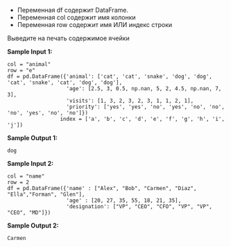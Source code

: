 -    Переменная df содержит DataFrame.
-    Переменная col содержит имя колонки
-    Переменная row содержит имя ИЛИ индекс строки

Выведите на печать содержимое ячейки

**Sample Input 1:**

```commandline
col = "animal"
row = "e"
df = pd.DataFrame({'animal': ['cat', 'cat', 'snake', 'dog', 'dog', 'cat', 'snake', 'cat', 'dog', 'dog'],
                   'age': [2.5, 3, 0.5, np.nan, 5, 2, 4.5, np.nan, 7, 3],
                   'visits': [1, 3, 2, 3, 2, 3, 1, 1, 2, 1],
                   'priority': ['yes', 'yes', 'no', 'yes', 'no', 'no', 'no', 'yes', 'no', 'no']})
                 index = ['a', 'b', 'c', 'd', 'e', 'f', 'g', 'h', 'i', 'j'])
```

**Sample Output 1:**

```commandline
dog
```

**Sample Input 2:**

```commandline
col = "name"
row = 2
df = pd.DataFrame({'name' : ["Alex", "Bob", "Carmen", "Diaz", "Ella","Forman", "Glen"],
                   'age' : [20, 27, 35, 55, 18, 21, 35],
                   'designation': ["VP", "CEO", "CFO", "VP", "VP", "CEO", "MD"]})
```

**Sample Output 2:**

```commandline
Carmen
```
